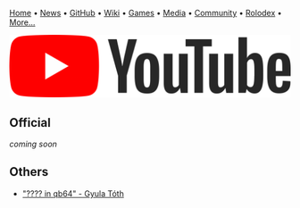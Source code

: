 [Home](https://qb64.com) • [News](news.md) • [GitHub](github.md) • [Wiki](wiki.md) • [Games](games.md) • [Media](media.md) • [Community](community.md) • [Rolodex](rolodex.md) • [More...](more.md)

![YouTube](images/youtube.png)

## Official

*coming soon*

## Others

- ["???? in qb64" - Gyula Tóth](https://youtu.be/aCMKTqdTZJE)
